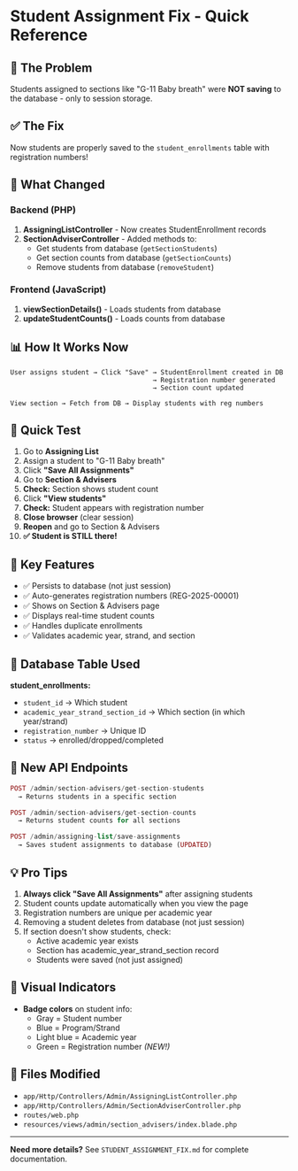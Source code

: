 # Student Assignment Fix - Quick Reference

## 🐛 The Problem
Students assigned to sections like "G-11 Baby breath" were **NOT saving** to the database - only to session storage.

## ✅ The Fix
Now students are properly saved to the `student_enrollments` table with registration numbers!

## 🎯 What Changed

### Backend (PHP)
1. **AssigningListController** - Now creates StudentEnrollment records
2. **SectionAdviserController** - Added methods to:
   - Get students from database (`getSectionStudents`)
   - Get section counts from database (`getSectionCounts`)
   - Remove students from database (`removeStudent`)

### Frontend (JavaScript)
1. **viewSectionDetails()** - Loads students from database
2. **updateStudentCounts()** - Loads counts from database

## 📊 How It Works Now

```
User assigns student → Click "Save" → StudentEnrollment created in DB
                                    → Registration number generated
                                    → Section count updated

View section → Fetch from DB → Display students with reg numbers
```

## 🧪 Quick Test

1. Go to **Assigning List**
2. Assign a student to "G-11 Baby breath"
3. Click **"Save All Assignments"**
4. Go to **Section & Advisers**
5. **Check:** Section shows student count
6. Click **"View students"**
7. **Check:** Student appears with registration number
8. **Close browser** (clear session)
9. **Reopen** and go to Section & Advisers
10. **✅ Student is STILL there!**

## 🔑 Key Features

- ✅ Persists to database (not just session)
- ✅ Auto-generates registration numbers (REG-2025-00001)
- ✅ Shows on Section & Advisers page
- ✅ Displays real-time student counts
- ✅ Handles duplicate enrollments
- ✅ Validates academic year, strand, and section

## 📝 Database Table Used

**student_enrollments:**
- `student_id` → Which student
- `academic_year_strand_section_id` → Which section (in which year/strand)
- `registration_number` → Unique ID
- `status` → enrolled/dropped/completed

## 🚀 New API Endpoints

```php
POST /admin/section-advisers/get-section-students
  → Returns students in a specific section

POST /admin/section-advisers/get-section-counts
  → Returns student counts for all sections

POST /admin/assigning-list/save-assignments
  → Saves student assignments to database (UPDATED)
```

## 💡 Pro Tips

1. **Always click "Save All Assignments"** after assigning students
2. Student counts update automatically when you view the page
3. Registration numbers are unique per academic year
4. Removing a student deletes from database (not just session)
5. If section doesn't show students, check:
   - Active academic year exists
   - Section has academic_year_strand_section record
   - Students were saved (not just assigned)

## 🎨 Visual Indicators

- **Badge colors** on student info:
  - Gray = Student number
  - Blue = Program/Strand
  - Light blue = Academic year
  - Green = Registration number *(NEW!)*

## 📂 Files Modified

- `app/Http/Controllers/Admin/AssigningListController.php`
- `app/Http/Controllers/Admin/SectionAdviserController.php`
- `routes/web.php`
- `resources/views/admin/section_advisers/index.blade.php`

---

**Need more details?** See `STUDENT_ASSIGNMENT_FIX.md` for complete documentation.
